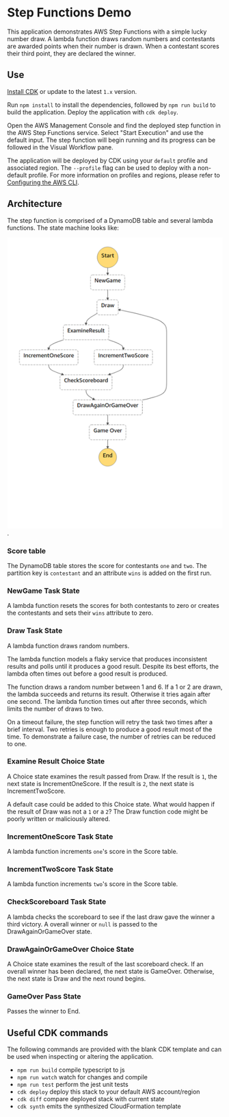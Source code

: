 # Step Functions Demo

This application demonstrates AWS Step Functions with a simple lucky number draw. A lambda function draws random numbers and contestants are awarded points when their number is drawn. When a contestant scores their third point, they are declared the winner.

## Use

[Install CDK](https://docs.aws.amazon.com/cdk/latest/guide/getting_started.html) or update to the latest `1.x` version.

Run `npm install` to install the dependencies, followed by `npm run build` to build the application. Deploy the application with `cdk deploy`. 

Open the AWS Management Console and find the deployed step function in the AWS Step Functions service. Select "Start Execution" and use the default input. The step function will begin running and its progress can be followed in the Visual Workflow pane.

The application will be deployed by CDK using your `default` profile and associated region. The `--profile` flag can be used to deploy with a non-default profile. For more information on profiles and regions, please refer to [Configuring the AWS CLI](https://docs.aws.amazon.com/cli/latest/userguide/cli-chap-configure.html).

## Architecture

The step function is comprised of a DynamoDB table and several lambda functions. The state machine looks like:

![Step functions demo](step-functions-demo.png).

### Score table

The DynamoDB table stores the score for contestants `one` and `two`. The partition key is `contestant` and an attribute `wins` is added on the first run.

### NewGame Task State

A lambda function resets the scores for both contestants to zero or creates the contestants and sets their `wins` attribute to zero.

### Draw Task State

A lambda function draws random numbers. 

The lambda function models a flaky service that produces inconsistent results and polls until it produces a good result. Despite its best efforts, the lambda often times out before a good result is produced.

The function draws a random number between 1 and 6. If a 1 or 2 are drawn, the lambda succeeds and returns its result. Otherwise it tries again after one second. The lambda function times out after three seconds, which limits the number of draws to two.

On a timeout failure, the step function will retry the task two times after a brief interval. Two retries is enough to produce a good result most of the time. To demonstrate a failure case, the number of retries can be reduced to one.

### Examine Result Choice State

A Choice state examines the result passed from Draw. If the result is `1`, the next state is IncrementOneScore. If the result is `2`, the next state is IncrementTwoScore.

A default case could be added to this Choice state. What would happen if the result of Draw was not a `1` or a `2`? The Draw function code might be poorly written or maliciously altered.

### IncrementOneScore Task State

A lambda function increments `one`'s score in the Score table.

### IncrementTwoScore Task State

A lambda function increments `two`'s score in the Score table.

### CheckScoreboard Task State

A lambda checks the scoreboard to see if the last draw gave the winner a third victory. A overall winner or `null` is passed to the DrawAgainOrGameOver state.

### DrawAgainOrGameOver Choice State

A Choice state examines the result of the last scoreboard check. If an overall winner has been declared, the next state is GameOver. Otherwise, the next state is Draw and the next round begins.

### GameOver Pass State

Passes the winner to End.

## Useful CDK commands

The following commands are provided with the blank CDK template and can be used when inspecting or altering the application.

 * `npm run build`   compile typescript to js
 * `npm run watch`   watch for changes and compile
 * `npm run test`    perform the jest unit tests
 * `cdk deploy`      deploy this stack to your default AWS account/region
 * `cdk diff`        compare deployed stack with current state
 * `cdk synth`       emits the synthesized CloudFormation template